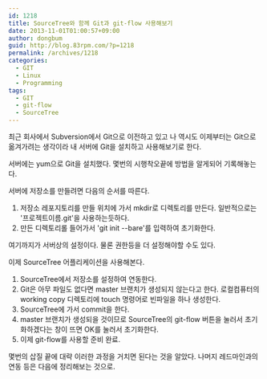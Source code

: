 ```yaml
---
id: 1218
title: SourceTree와 함께 Git과 git-flow 사용해보기
date: 2013-11-01T01:00:57+09:00
author: dongbum
guid: http://blog.83rpm.com/?p=1218
permalink: /archives/1218
categories:
  - GIT
  - Linux
  - Programming
tags:
  - GIT
  - git-flow
  - SourceTree
---
```

최근 회사에서 Subversion에서 Git으로 이전하고 있고 나 역시도 이제부터는 Git으로 옮겨가려는 생각이라 내 서버에 Git을 설치하고 사용해보기로 한다.

서버에는 yum으로 Git을 설치했다. 몇번의 시행착오끝에 방법을 알게되어 기록해놓는다.

서버에 저장소를 만들려면 다음의 순서를 따른다.

  1. 저장소 레포지토리를 만들 위치에 가서 mkdir로 디렉토리를 만든다. 일반적으로는 '프로젝트이름.git'을 사용하는듯하다.
  2. 만든 디렉토리롤 들어가서 'git init --bare'를 입력하여 초기화한다.

여기까지가 서버상의 설정이다. 물론 권한등을 더 설정해야할 수도 있다.

이제 SourceTree 어플리케이션을 사용해본다.

  1. SourceTree에서 저장소를 설정하여 연동한다.
  2. Git은 아무 파일도 없다면 master 브랜치가 생성되지 않는다고 한다. 로컬컴퓨터의 working copy 디렉토리에 touch 명령어로 빈파일을 하나 생성한다.
  3. SourceTree에 가서 commit을 한다.
  4. master 브랜치가 생성되을 것이므로 SourceTree의 git-flow 버튼을 눌러서 초기화하겠다는 창이 뜨면 OK를 눌러서 초기화한다.
  5. 이제 git-flow를 사용할 준비 완료.

몇번의 삽질 끝에 대략 이러한 과정을 거치면 된다는 것을 알았다. 나머지 레드마인과의 연동 등은 다음에 정리해보는 것으로.
